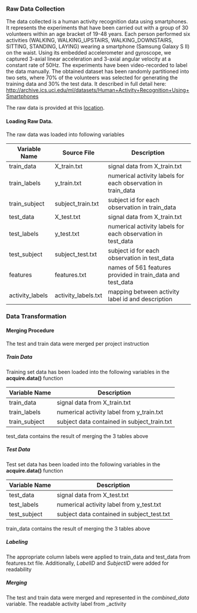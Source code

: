### Raw Data Collection
The data collected is a human activity recognition data using smartphones. It represents the experiments that have been carried out with a group of 30 volunteers within an age bracket of 19-48 years. Each person performed six activities (WALKING, WALKING_UPSTAIRS, WALKING_DOWNSTAIRS, SITTING, STANDING, LAYING) wearing a smartphone (Samsung Galaxy S II) on the waist. Using its embedded accelerometer and gyroscope, we captured 3-axial linear acceleration and 3-axial angular velocity at a constant rate of 50Hz. The experiments have been video-recorded to label the data manually. The obtained dataset has been randomly partitioned into two sets, where 70% of the volunteers was selected for generating the training data and 30% the test data. 
It described in full detail here: http://archive.ics.uci.edu/ml/datasets/Human+Activity+Recognition+Using+Smartphones

The raw data is provided at this
[location](https://d396qusza40orc.cloudfront.net/getdata%2Fprojectfiles%2FUCI%20HAR%20Dataset.zip). 


#### Loading Raw Data.
The raw data was loaded into following variables

Variable Name   | Source File | Description 
------------    | ------------|------------
train_data      | X_train.txt |  signal data from X_train.txt
train_labels    | y_train.txt |  numerical activity labels for each observation in train_data
train_subject   | subject_train.txt |  subject id for each observation in train_data
test_data       | X_test.txt |  signal data from X_train.txt
test_labels     | y_test.txt |  numerical activity labels for each observation in test_data
test_subject    | subject_test.txt |  subject id for each observation in test_data
features        | features.txt |  names of 561 features provided in train_data and test_data 
activity_labels | activity_labels.txt |  mapping between activity label id  and description


### Data Transformation
#### Merging Procedure
The test and train data were merged per project instruction
##### Train Data
Training set data has been loaded into the following variables in the **acquire.data()** function

Variable Name | Description 
------------  | -------------
train_data    | signal data from X_train.txt
train_labels  | numerical activity label from y_train.txt
train_subject | subject data contained in subject_train.txt

test_data contains the result of merging the 3 tables above

##### Test Data
Test set data has been loaded into the following variables in the **acquire.data()** function

Variable Name | Description 
------------  | -------------
test_data    | signal data from X_test.txt
test_labels  | numerical activity label from y_test.txt
test_subject | subject data contained in subject_test.txt

train_data contains the result of merging the 3 tables above

##### Labeling
The appropriate column labels were applied to train_data and test_data from features.txt file. Additionally, _LabelID_ and _SubjectID_ were added for readability

##### Merging
The test and train data were merged and represented in the _combined_data_ variable. The readable activity label from _activity
